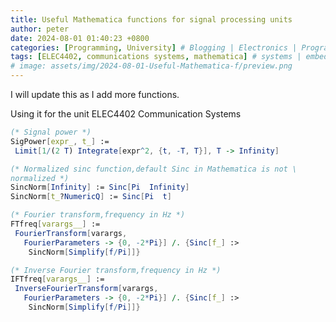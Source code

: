 ```yaml
---
title: Useful Mathematica functions for signal processing units
author: peter
date: 2024-08-01 01:40:23 +0800
categories: [Programming, University] # Blogging | Electronics | Programming | Mechanical | SelfHosting
tags: [ELEC4402, communications systems, mathematica] # systems | embedded | rf | microwave | electronics | solidworks | automation | tip
# image: assets/img/2024-08-01-Useful-Mathematica-f/preview.png
---
```


I will update this as I add more functions.

Using it for the unit ELEC4402 Communication Systems

```mathematica
(* Signal power *)
SigPower[expr_, t_] :=
 Limit[1/(2 T) Integrate[expr^2, {t, -T, T}], T -> Infinity]

(* Normalized sinc function,default Sinc in Mathematica is not \
normalized *)
SincNorm[Infinity] := Sinc[Pi  Infinity]
SincNorm[t_?NumericQ] := Sinc[Pi  t]

(* Fourier transform,frequency in Hz *)
FTfreq[varargs__] :=
 FourierTransform[varargs,
   FourierParameters -> {0, -2*Pi}] /. {Sinc[f_] :>
    SincNorm[Simplify[f/Pi]]}

(* Inverse Fourier transform,frequency in Hz *)
IFTfreq[varargs__] :=
 InverseFourierTransform[varargs,
   FourierParameters -> {0, -2*Pi}] /. {Sinc[f_] :>
    SincNorm[Simplify[f/Pi]]}
```
